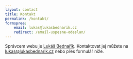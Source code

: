 ```yaml
---
layout: contact
title: Kontakt
permalink: /kontakt/
formspree:
    email: lukas@lukasbednarik.cz
    redirect: /email-uspesne-odeslan/
---
```


Správcem webu je [Lukáš Bednařík](https://lukasbednarik.cz).
Kontaktovat jej můžete na
[lukas@lukasbednarik.cz](mailto:lukas@lukasbednarik.cz)
nebo přes formulář níže.
